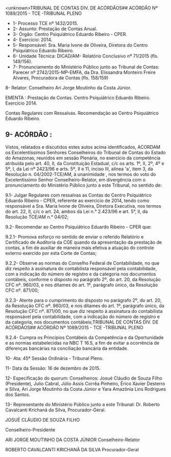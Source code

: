 &lt;unknown&gt;TRIBUNAL DE CONTAS DIV. DE ACÓRDÃOS## ACÓRDÃO Nº 1089/2015 - TCE -TRIBUNAL PLENO

- 1- Processo TCE nº 1432/2015.
- 2- Assunto: Prestação de Contas Anual.
- 3- Órgão: Centro Psiquiátrico Eduardo Ribeiro - CPER.
- 4- Exercício: 2014.
- 5- Responsável: Sra.  Maria Ivone de Oliveira, Diretora do Centro Psiquiátrico Eduardo Ribeiro.
- 6- Unidade Técnica: DICAD/AM- Relatório Conclusivo nº 71/2015 (fls. 149/156).
- 7-  Pronunciamento  do Ministério Público  junto  ao Tribunal  de Contas: Parecer  nº 2742/2015-MP-EMFA, da Dra. Elissandra Monteiro Freire Alvares, Procuradora de Contas (fls. 158/159)

8- Relator: Conselheiro Ari Jorge Moutinho da Costa Júnior.

EMENTA : Prestação de Contas. Centro Psiquiátrico Eduardo Ribeiro. Exercício 2014.

Contas Regulares com Ressalvas. Recomendação ao Centro Psiquiátrico Eduardo Ribeiro.

## 9- ACÓRDÃO :

Vistos, relatados e discutidos estes autos acima identificados, ACORDAM os Excelentíssimos Senhores Conselheiros do Tribunal de Contas do Estado do Amazonas, reunidos em sessão Plenária, no exercício da competência atribuída pelo art. 40, II, da Constituição Estadual, c/c os arts. 1º, II, 2º, 4º e 5º, I, da Lei nº 2423/96 e arts.  5º,  II  e  11,  inciso  III,  alínea  'a',  item  3,  da  Resolução  n.  04/2002-TCE/AM, à unanimidade ,  nos  termos  do  voto  do  Excelentíssimo  Senhor  Conselheiro-Relator, em divergência com o pronunciamento do Ministério Público junto a este Tribunal, no sentido de:

9.1-  Julgar Regulares  com  ressalvas as  Contas  do  Centro  Psiquiátrico Eduardo Ribeiro - CPER, referente ao exercício de 2014, tendo como responsável a Sra. Maria Ivone de Oliveira, Diretora Executiva, nos termos do art. 22, II, c/c o art. 24, ambos da Lei n.° 2.423/96 e art. 5°, II, da Resolução TCE/AM n.° 04/02;

9.2- Recomendar ao Centro Psiquiátrico Eduardo Ribeiro - CPER que:

9.2.1-    Promova esforço  no  sentido  de  enviar  o  referido  Relatório  e Certificado de Auditoria da CGE quando da apresentação da prestação de contas, a fim de auxiliar de maneira mais efetiva a atuação do controle externo exercido por esta Corte de Contas;

9.2.2-  Observe as  normas  do Conselho  Federal  de  Contabilidade,  no que  diz  respeito  à  assinatura  do  contabilista  responsável  pela  contabilidade,  com  a indicação do número de registro e da categoria nos documentos contábeis, conforme o disposto no parágrafo 2º, do art. 20, da Resolução CFC nº. 960/03, e nos ditames do art. 1º, parágrafo único, da Resolução CFC nº. 871/00;

9.2.3-  Atente para o cumprimento do disposto no parágrafo 2º, do art. 20,  da  Resolução  CFC  nº.  960/03,  e  nos  ditames  do  art.  1º,  parágrafo  único,  da Resolução CFC nº. 871/00, no que diz respeito à assinatura do contabilista responsável pela contabilidade, com  a  indicação  do  número  de  registro  e da categoria, nos documentos contábeis;TRIBUNAL DE CONTAS DIV. DE ACÓRDÃOS## ACÓRDÃO Nº 1089/2015 - TCE -TRIBUNAL PLENO

9.2.4- Cumpra os Princípios Contábeis da Competência e da Oportunidade e as normas estabelecidas na NBC T 16.5, a fim de evitar a ocorrência de diferenças bancárias na conciliação bancária da entidade.

10- Ata: 45ª Sessão Ordinária - Tribunal Pleno.

11- Data da Sessão: 16 de dezembro de 2015.

12- Especificação do quorum: Conselheiros: Josué Cláudio de Souza Filho (Presidente), Julio Cabral, Júlio  Assis Corrêa Pinheiro, Érico Xavier Desterro e Silva, Ari Jorge Moutinho da Costa Júnior e Yara Amazônia Lins Rodrigues dos Santos.

13- Representante do Ministério Público junto a este Tribunal: Dr. Roberto Cavalcanti Krichanã da Silva, Procurador-Geral.

JOSUÉ CLÁUDIO DE SOUZA FILHO

Conselheiro-Presidente

ARI JORGE MOUTINHO DA COSTA JÚNIOR Conselheiro-Relator

ROBERTO CAVALCANTI KRICHANÃ DA SILVA Procurador-Geral